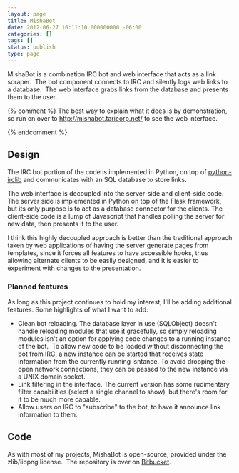 ```yaml
---
layout: page
title: MishaBot
date: 2012-06-27 16:11:10.000000000 -06:00
categories: []
tags: []
status: publish
type: page
---
```


MishaBot is a combination IRC bot and web interface that acts as a link
scraper.  The bot component connects to IRC and silently logs web links to a
database.  The web interface grabs links from the database and presents them to
the user.

{% comment %}
The best way to explain what it does is by demonstration, so run on over to <a
    href="http://mishabot.taricorp.net/">http://mishabot.taricorp.net/</a> to
see the web interface.</p>
{% endcomment %}

## Design

The IRC bot portion of the code is implemented in Python, on top of
[python-irclib][irclib] and communicates with an SQL database to store links.

[irclib]: http://python-irclib.sourceforge.net/

The web interface is decoupled into the server-side and client-side code. The
server side is implemented in Python on top of the Flask framework, but its
only purpose is to act as a database connector for the clients. The client-side
code is a lump of Javascript that handles polling the server for new data, then
presents it to the user.

I think this highly decoupled approach is better than the traditional approach
taken by web applications of having the server generate pages from templates,
since it forces all features to have accessible hooks, thus allowing alternate
clients to be easily designed, and it is easier to experiment with changes to
the presentation.

### Planned features

As long as this project continues to hold my interest, I'll be adding additional features. Some highlights of what I want to add:

 * Clean bot reloading. The database layer in use (SQLObject) doesn't handle
   reloading modules that use it gracefully, so simply reloading modules isn't
an option for applying code changes to a running instance of the bot.  To allow
new code to be loaded without disconnecting the bot from IRC, a new instance can
be started that receives state information from the currently running isntance.
To avoid dropping the open network connections, they can be passed to the new
instance via a UNIX domain socket.
 * Link filtering in the interface. The current version has some rudimentary
   filter capabilities (select a single channel to show), but there's room for
it to be much more capable.
 * Allow users on IRC to "subscribe" to the bot, to have it announce link
   information to them.

## Code

As with most of my projects, MishaBot is open-source, provided under the
zlib/libpng license.  The repository is over on
[Bitbucket](https://bitbucket.org/tari/mishabot/).
